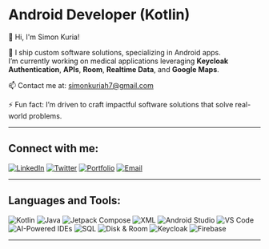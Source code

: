 
# Android Developer (Kotlin)  

👋 Hi, I'm Simon Kuria!  

🔭 I ship custom software solutions, specializing in Android apps.  
    I’m currently working on medical applications leveraging **Keycloak Authentication**, **APIs**, **Room**, **Realtime Data**, and **Google Maps**.  

📫 Contact me at: [simonkuriah7@gmail.com](mailto:simonkuriah7@gmail.com)  

⚡ Fun fact: I’m driven to craft impactful software solutions that solve real-world problems.  

---  

## Connect with me:  
[![LinkedIn](https://img.shields.io/badge/-LinkedIn-blue?style=flat&logo=linkedin)](https://www.linkedin.com/in/simon-kuria-4562301a6/) [![Twitter](https://img.shields.io/badge/-Twitter-1DA1F2?style=flat&logo=twitter&logoColor=white)](https://x.com/@mosho_no) [![Portfolio](https://img.shields.io/badge/-Portfolio-black?style=flat&logo=github)](https://simonandroid.vercel.app/) [![Email](https://img.shields.io/badge/-Email-D14836?style=flat&logo=gmail&logoColor=white)](mailto:simonkuriah7@gmail.com)  

---  

## Languages and Tools:  
![Kotlin](https://img.shields.io/badge/-Kotlin-0095D5?style=flat&logo=kotlin&logoColor=white) ![Java](https://img.shields.io/badge/-Java-007396?style=flat&logo=java&logoColor=white) ![Jetpack Compose](https://img.shields.io/badge/-Compose-4285F4?style=flat&logo=android) ![XML](https://img.shields.io/badge/-XML-E34F26?style=flat&logo=html5&logoColor=white) ![Android Studio](https://img.shields.io/badge/-Android%20Studio-3DDC84?style=flat&logo=android-studio&logoColor=white) ![VS Code](https://img.shields.io/badge/-VS%20Code-007ACC?style=flat&logo=visual-studio-code&logoColor=white) ![AI-Powered IDEs](https://img.shields.io/badge/-AI%20Powered%20IDEs-black?style=flat&logo=github-copilot&logoColor=white) ![SQL](https://img.shields.io/badge/-SQL-4479A1?style=flat&logo=mysql&logoColor=white) ![Disk & Room](https://img.shields.io/badge/-Disk%20%26%20Room-007ACC?style=flat&logo=android&logoColor=white) ![Keycloak](https://img.shields.io/badge/-Keycloak-0078D7?style=flat&logo=keycloak&logoColor=white) ![Firebase](https://img.shields.io/badge/-Firebase-FFCA28?style=flat&logo=firebase&logoColor=black)  

---  

